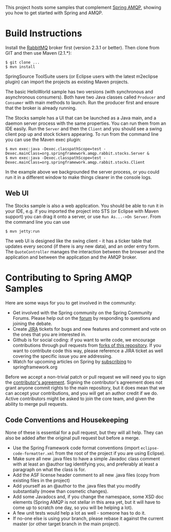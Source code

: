 This project hosts some samples that complement [Spring AMQP](http://github.com/SpringSource/spring-amqp), showing you how to get started with Spring and AMQP.

# Build Instructions #

Install the [RabbitMQ](http://www.rabbitmq.com) broker first (version
2.3.1 or better).  Then clone from GIT and then use Maven (2.1.*):

    $ git clone ...
    $ mvn install

SpringSource ToolSuite users (or Eclipse users with the latest
m2eclipse plugin) can import the projects as existing Maven projects.

The basic HelloWorld sample has two versions (with synchronous and
asynchronous consumers).  Both have two Java classes called `Producer`
and `Consumer` with main methods to launch.  Run the producer first
and ensure that the broker is already running.

The Stocks sample has a UI that can be launched as a Java main, and a
daemon server process with the same properties.  You can run them from
an IDE easily.  Run the `Server` and then the `Client` and you should
see a swing client pop up and stock tickers appearing.  To run from
the command line you can use the Maven exec plugin:

    $ mvn exec:java -Dexec.classpathScope=test -Dexec.mainClass=org.springframework.amqp.rabbit.stocks.Server &
    $ mvn exec:java -Dexec.classpathScope=test -Dexec.mainClass=org.springframework.amqp.rabbit.stocks.Client
    
In the example above we backgrounded the server process, or you could
run it in a different window to make things clearer in the console
logs.

## Web UI

The Stocks sample is also a web application.  You should be able to run it in your IDE, e.g. if you imported the project into STS (or Eclipse with Maven support) you can drag it onto a server, or use `Run As...->On Server`.  From the command line you can use

    $ mvn jetty:run
    
The web UI is designed like the swing client - it has a ticker table
that updates every second (if there is any new data), and an order
entry form. The `QuoteController` manages the interaction between the
browser and the application and between the application and the AMQP
broker.

# Contributing to Spring AMQP Samples

Here are some ways for you to get involved in the community:

* Get involved with the Spring community on the Spring Community Forums.  Please help out on the [forum](http://forum.springsource.org/forumdisplay.php?f=74) by responding to questions and joining the debate.
* Create [JIRA](https://jira.springsource.org/browse/AMQP) tickets for bugs and new features and comment and vote on the ones that you are interested in.  
* Github is for social coding: if you want to write code, we encourage contributions through pull requests from [forks of this repository](http://help.github.com/forking/).  If you want to contribute code this way, please reference a JIRA ticket as well covering the specific issue you are addressing.
* Watch for upcoming articles on Spring by [subscribing](http://www.springsource.org/node/feed) to springframework.org

Before we accept a non-trivial patch or pull request we will need you to sign the [contributor's agreement](https://support.springsource.com/spring_committer_signup).  Signing the contributor's agreement does not grant anyone commit rights to the main repository, but it does mean that we can accept your contributions, and you will get an author credit if we do.  Active contributors might be asked to join the core team, and given the ability to merge pull requests.

## Code Conventions and Housekeeping
None of these is essential for a pull request, but they will all help.  They can also be added after the original pull request but before a merge.

* Use the Spring Framework code format conventions (import `eclipse-code-formatter.xml` from the root of the project if you are using Eclipse).
* Make sure all new .java files to have a simple Javadoc class comment with at least an @author tag identifying you, and preferably at least a paragraph on what the class is for.
* Add the ASF license header comment to all new .java files (copy from existing files in the project)
* Add yourself as an @author to the .java files that you modify substantially (moew than cosmetic changes).
* Add some Javadocs and, if you change the namespace, some XSD doc elements (Spring AMQP is not stellar in this area yet, but it will have to come up to scratch one day, so you will be helping a lot).
* A few unit tests would help a lot as well - someone has to do it.
* If no-one else is using your branch, please rebase it against the current master (or other target branch in the main project).
